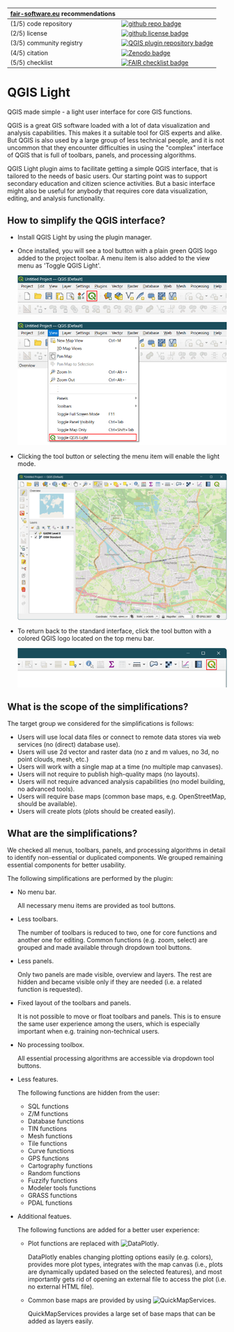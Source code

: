 | [fair-software.eu](https://fair-software.eu) recommendations | |
| :-- | :--  |
| (1/5) code repository     | [![github repo badge](https://img.shields.io/badge/github-repo-000.svg?logo=github&labelColor=gray&color=blue)](https://github.com/ITC-CRIB/qgis-light) |
| (2/5) license             | [![github license badge](https://img.shields.io/github/license/ITC-CRIB/qgis-light)](https://github.com/ITC-CRIB/qgis-light) |
| (3/5) community registry  | [![QGIS plugin repository badge](https://img.shields.io/badge/QGIS-Plugin_Repository-%23589632?style=flat&logo=qgis)](https://plugins.qgis.org/plugins/qgis-light/) |
| (4/5) citation            | [![Zenodo badge](https://zenodo.org/badge/DOI/10.5281/zenodo.13831537.svg)](https://doi.org/10.5281/zenodo.13831537) |
| (5/5) checklist           | [![FAIR checklist badge](https://fairsoftwarechecklist.net/badge.svg)](https://fairsoftwarechecklist.net/v0.2?f=31&a=32113&i=02322&r=133) |


# QGIS Light

QGIS made simple - a light user interface for core GIS functions.

QGIS is a great GIS software loaded with a lot of data visualization and
analysis capabilities. This makes it a suitable tool for GIS experts and alike.
But QGIS is also used by a large group of less technical people, and it is not
uncommon that they encounter difficulties in using the "complex" interface of
QGIS that is full of toolbars, panels, and processing algorithms.

QGIS Light plugin aims to facilitate getting a simple QGIS interface, that is
tailored to the needs of basic users. Our starting point was to support
secondary education and citizen science activities. But a basic interface might
also be useful for anybody that requires core data visualization, editing, and
analysis functionality.

## How to simplify the QGIS interface?

- Install QGIS Light by using the plugin manager.

- Once installed, you will see a tool button with a plain green QGIS logo added
  to the project toolbar. A menu item is also added to the view menu as 'Toggle
  QGIS Light'.

  ![QGIS Light tool button](docs/images/qgis-light-toolbutton.png "QGIS Light tool button")

  ![QGIS Light menu item](docs/images/qgis-light-menu.png "QGIS Light menu item")

- Clicking the tool button or selecting the menu item will enable the light mode.

  ![QGIS Light enabled](docs/images/qgis-light-enabled.png "QGIS Light enabled")

- To return back to the standard interface, click the tool button with a colored
  QGIS logo located on the top menu bar.

  ![QGIS Light exit tool button](docs/images/qgis-light-exit-toolbutton.png "QGIS Light exit tool button")

## What is the scope of the simplifications?

The target group we considered for the simplifications is follows:

- Users will use local data files or connect to remote data stores via web
  services (no (direct) database use).
- Users will use 2d vector and raster data (no z and m values, no 3d, no point
  clouds, mesh, etc.)
- Users will work with a single map at a time (no multiple map canvases).
- Users will not require to publish high-quality maps (no layouts).
- Users will not require advanced analysis capabilities (no model building, no
  advanced tools).
- Users will require base maps (common base maps, e.g. OpenStreetMap, should be
  available).
- Users will create plots (plots should be created easily).

## What are the simplifications?

We checked all menus, toolbars, panels, and processing algorithms in detail to
identify non-essential or duplicated components. We grouped remaining essential
components for better usability.

The following simplifications are performed by the plugin:

- No menu bar.

  All necessary menu items are provided as tool buttons.

- Less toolbars.

  The number of toolbars is reduced to two, one for core functions and another
  one for editing. Common functions (e.g. zoom, select) are grouped and made
  available through dropdown tool buttons.

- Less panels.

  Only two panels are made visible, overview and layers. The rest are hidden
  and became visible only if they are needed (i.e. a related function is
  requested).

- Fixed layout of the toolbars and panels.

  It is not possible to move or float toolbars and panels. This is to ensure
  the same user experience among the users, which is especially important when
  e.g. training non-technical users.

- No processing toolbox.

  All essential processing algorithms are accessible via dropdown tool buttons.

- Less features.

  The following functions are hidden from the user:

  - SQL functions
  - Z/M functions
  - Database functions
  - TIN functions
  - Mesh functions
  - Tile functions
  - Curve functions
  - GPS functions
  - Cartography functions
  - Random functions
  - Fuzzify functions
  - Modeler tools functions
  - GRASS functions
  - PDAL functions

- Additional featues.

  The following functions are added for a better user experience:

  - Plot functions are replaced with ![DataPlotly](https://github.com/ghtmtt/DataPlotly).

    DataPlotly enables changing plotting options easily (e.g. colors), provides
    more plot types, integrates with the map canvas (i.e., plots are dynamically
    updated based on the selected features), and most importantly gets rid of
    opening an external file to access the plot (i.e. no external HTML file).

  - Common base maps are provided by using ![QuickMapServices](https://github.com/nextgis/quickmapservices).

    QuickMapServices provides a large set of base maps that can be added as
    layers easily.

